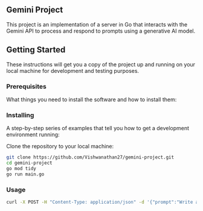## Gemini Project

This project is an implementation of a server in Go that interacts with the Gemini API to process and respond to prompts using a generative AI model.

## Getting Started

These instructions will get you a copy of the project up and running on your local machine for development and testing purposes.

### Prerequisites

What things you need to install the software and how to install them:


### Installing

A step-by-step series of examples that tell you how to get a development environment running:

Clone the repository to your local machine:

```sh
git clone https://github.com/Vishwanathan27/gemini-project.git
cd gemini-project
go mod tidy
go run main.go
```

### Usage
```sh
curl -X POST -H "Content-Type: application/json" -d '{"prompt":"Write a story about a magic backpack."}' http://localhost:8080/sendprompt
```
